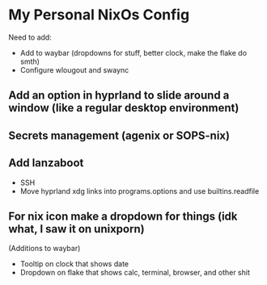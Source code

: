 # My Personal NixOs Config

Need to add:
- Add to waybar (dropdowns for stuff, better clock, make the flake do smth)
- Configure wlougout and swaync
## Add an option in hyprland to slide around a window (like a regular desktop environment)
## Secrets management (agenix or SOPS-nix)
## Add lanzaboot
- SSH
- Move hyprland xdg links into programs.options and use builtins.readfile


## For nix icon make a dropdown for things (idk what, I saw it on unixporn)
(Additions to waybar)
- Tooltip on clock that shows date
- Dropdown on flake that shows calc, terminal, browser, and other shit
